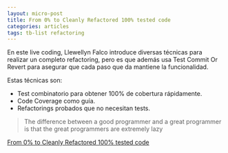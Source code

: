```yaml
---
layout: micro-post
title: From 0% to Cleanly Refactored 100% tested code
categories: articles
tags: tb-list refactoring
---
```


En este live coding, Llewellyn Falco introduce diversas técnicas para realizar un completo refactoring, pero es que además usa Test Commit Or Revert para asegurar que cada paso que da mantiene la funcionalidad.

Estas técnicas son:

* Test combinatorio para obtener 100% de cobertura rápidamente.
* Code Coverage como guía.
* Refactorings probados que no necesitan tests.

> The difference between a good programmer and a great programmer is that the great programmers are extremely lazy

[From 0% to Cleanly Refactored 100% tested code](https://youtu.be/wp6oSVDdbXQ?si=z3nT57z7PIrvfFT7)
